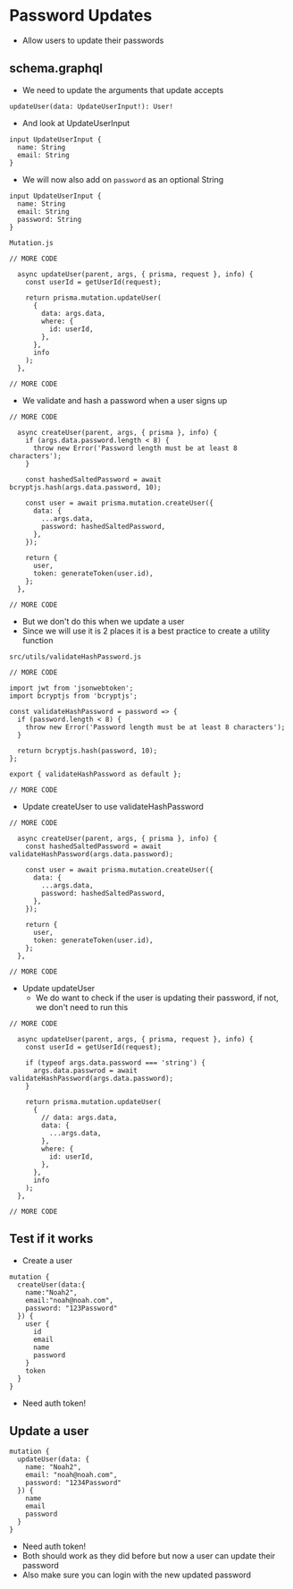# Password Updates
* Allow users to update their passwords

## schema.graphql
* We need to update the arguments that update accepts

```
updateUser(data: UpdateUserInput!): User!
```


* And look at UpdateUserInput

```
input UpdateUserInput {
  name: String
  email: String
}
```

* We will now also add on `password` as an optional String

```
input UpdateUserInput {
  name: String
  email: String
  password: String
}
```

`Mutation.js`

```
// MORE CODE

  async updateUser(parent, args, { prisma, request }, info) {
    const userId = getUserId(request);

    return prisma.mutation.updateUser(
      {
        data: args.data,
        where: {
          id: userId,
        },
      },
      info
    );
  },

// MORE CODE
```

* We validate and hash a password when a user signs up

```
// MORE CODE

  async createUser(parent, args, { prisma }, info) {
    if (args.data.password.length < 8) {
      throw new Error('Password length must be at least 8 characters');
    }

    const hashedSaltedPassword = await bcryptjs.hash(args.data.password, 10);

    const user = await prisma.mutation.createUser({
      data: {
        ...args.data,
        password: hashedSaltedPassword,
      },
    });

    return {
      user,
      token: generateToken(user.id),
    };
  },

// MORE CODE
```

* But we don't do this when we update a user
* Since we will use it is 2 places it is a best practice to create a utility function

`src/utils/validateHashPassword.js`

```
// MORE CODE

import jwt from 'jsonwebtoken';
import bcryptjs from 'bcryptjs';

const validateHashPassword = password => {
  if (password.length < 8) {
    throw new Error('Password length must be at least 8 characters');
  }

  return bcryptjs.hash(password, 10);
};

export { validateHashPassword as default };

// MORE CODE
```

* Update createUser to use validateHashPassword

```
// MORE CODE

  async createUser(parent, args, { prisma }, info) {
    const hashedSaltedPassword = await validateHashPassword(args.data.password);

    const user = await prisma.mutation.createUser({
      data: {
        ...args.data,
        password: hashedSaltedPassword,
      },
    });

    return {
      user,
      token: generateToken(user.id),
    };
  },

// MORE CODE
```

* Update updateUser
    - We do want to check if the user is updating their password, if not, we don't need to run this

```
// MORE CODE

  async updateUser(parent, args, { prisma, request }, info) {
    const userId = getUserId(request);

    if (typeof args.data.password === 'string') {
      args.data.passwrod = await validateHashPassword(args.data.password);
    }

    return prisma.mutation.updateUser(
      {
        // data: args.data,
        data: {
          ...args.data,
        },
        where: {
          id: userId,
        },
      },
      info
    );
  },

// MORE CODE
```

## Test if it works
* Create a user

```
mutation {
  createUser(data:{
    name:"Noah2",
    email:"noah@noah.com",
    password: "123Password"
  }) {
    user {
      id
      email
      name
      password
    }
    token
  }
}
```

* Need auth token!

## Update a user
```
mutation {
  updateUser(data: {
    name: "Noah2",
    email: "noah@noah.com",
    password: "1234Password"
  }) {
    name
    email
    password
  }
}
```

* Need auth token!
* Both should work as they did before but now a user can update their password
* Also make sure you can login with the new updated password

